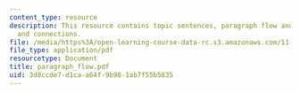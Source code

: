 ```yaml
---
content_type: resource
description: This resource contains topic sentences, paragraph flow and transitions
  and connections.
file: /media/https%3A/open-learning-course-data-rc.s3.amazonaws.com/11-225-argumentation-and-communication-fall-2006/3d8ccde7d1caa64f9b981ab7f55b5835_paragraph_flow.pdf
file_type: application/pdf
resourcetype: Document
title: paragraph_flow.pdf
uid: 3d8ccde7-d1ca-a64f-9b98-1ab7f55b5835
---
```

